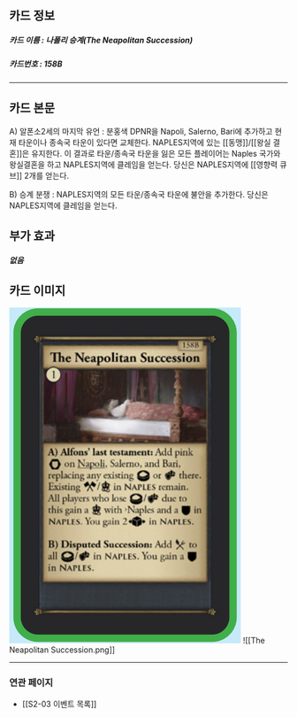 ## 카드 정보
##### 카드 이름 : 나폴리 승계(The Neapolitan Succession)
##### 카드번호 : 158B
---
## 카드 본문

A) 알폰소2세의 마지막 유언 : 분홍색 DPNR을 Napoli, Salerno, Bari에 추가하고 현재 타운이나 종속국 타운이 있다면 교체한다. NAPLES지역에 있는 [[동맹]]/[[왕실 결혼]]은 유지한다. 이 결과로 타운/종속국 타운을 잃은 모든 플레이어는 Naples 국가와 왕실결혼을 하고 NAPLES지역에 클레임을 얻는다. 당신은 NAPLES지역에 [[영향력 큐브]] 2개를 얻는다.

B) 승계 분쟁 : NAPLES지역의 모든 타운/종속국 타운에 불안을 추가한다. 당신은 NAPLES지역에 클레임을 얻는다.
## 부가 효과
##### 없음

## 카드 이미지
<img src="\Assets\The Neapolitan Succession.png"/>
![[The Neapolitan Succession.png]]

--- 

### 연관 페이지
- [[S2-03 이벤트 목록]]
